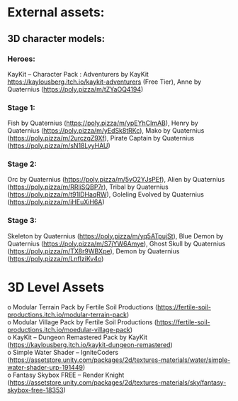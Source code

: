# External assets:
## 3D character models:
### Heroes: 
KayKit – Character Pack : Adventurers by KayKit https://kaylousberg.itch.io/kaykit-adventurers (Free Tier),
Anne by Quaternius (https://poly.pizza/m/tZYaOQ4194) 

### Stage 1:
Fish by Quaternius (https://poly.pizza/m/ypEYhCImAB),
Henry by Quaternius (https://poly.pizza/m/yEdSk8tRKc),
Mako by Quaternius (https://poly.pizza/m/2urczqZ9Xf),
Pirate Captain by Quaternius (https://poly.pizza/m/sN18LyyHAU)

### Stage 2:
Orc by Quaternius (https://poly.pizza/m/5vO2YJsPEf), 
Alien by Quaternius (https://poly.pizza/m/RRliSQBP7r),
Tribal by Quaternius (https://poly.pizza/m/t91lDHaqRW),
Goleling Evolved by Quaternius (https://poly.pizza/m/iHEuXiH6A)

### Stage 3:
Skeleton by Quaternius (https://poly.pizza/m/yq5ATpujSt),
Blue Demon by Quaternius (https://poly.pizza/m/S7jYW6Amye),
Ghost Skull by Quaternius (https://poly.pizza/m/TX8r9WBXpe),
Demon by Quaternius (https://poly.pizza/m/LnfIziKv4o)

# 3D Level Assets
o    Modular Terrain Pack by Fertile Soil Productions (https://fertile-soil-productions.itch.io/modular-terrain-pack) <br>
o    Modular Village Pack by Fertile Soil Productions (https://fertile-soil-productions.itch.io/moedular-village-pack) <br>
o    KayKit – Dungeon Remastered Pack by KayKit (https://kaylousberg.itch.io/kaykit-dungeon-remastered) <br>
o    Simple Water Shader – IgniteCoders  (https://assetstore.unity.com/packages/2d/textures-materials/water/simple-water-shader-urp-191449) <br>
o    Fantasy Skybox FREE – Render Knight (https://assetstore.unity.com/packages/2d/textures-materials/sky/fantasy-skybox-free-18353) <br>
